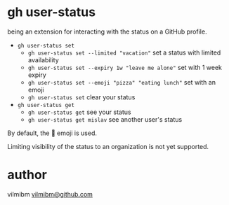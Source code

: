 # gh user-status

being an extension for interacting with the status on a GitHub profile.

- `gh user-status set`
	- `gh user-status set --limited "vacation"` set a status with limited availability
	- `gh user-status set --expiry 1w "leave me alone"` set with 1 week expiry
	- `gh user-status set --emoji "pizza" "eating lunch"` set with an emoji
	- `gh user-status set` clear your status
- `gh user-status get`
	- `gh user-status get` see your status
	- `gh user-status get mislav` see another user's status

By default, the :thought_balloon: emoji is used.

Limiting visibility of the status to an organization is not yet supported.

# author

vilmibm <vilmibm@github.com>
